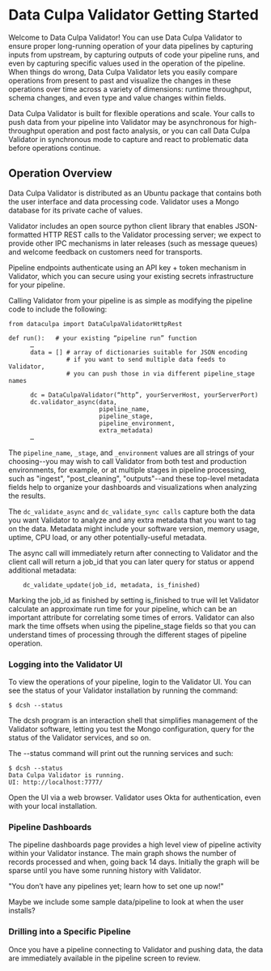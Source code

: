 # Data Culpa Validator Getting Started

Welcome to Data Culpa Validator! You can use Data Culpa Validator to ensure proper long-running operation of your data pipelines by capturing inputs from upstream, by capturing outputs of code your pipeline runs, and even by capturing specific values used in the operation of the pipeline.  When things do wrong, Data Culpa Validator lets you easily compare operations from present to past and visualize the changes in these operations over time across a variety of dimensions: runtime throughput, schema changes, and even type and value changes within fields.
 
Data Culpa Validator is built for flexible operations and scale. Your calls to push data from your pipeline into Validator may be asynchronous for high-throughput operation and post facto analysis, or you can call Data Culpa Validator in synchronous mode to capture and react to problematic data before operations continue.




## Operation Overview 
 
Data Culpa Validator is distributed as an Ubuntu package that contains both the user interface and data processing code. Validator uses a Mongo database for its private cache of values.
 
Validator includes an open source python client library that enables JSON-formatted HTTP REST calls to the Validator processing server; we expect to provide other IPC mechanisms in later releases (such as message queues) and welcome feedback on customers need for transports.
 
Pipeline endpoints authenticate using an API key + token mechanism in Validator, which you can secure using your existing secrets infrastructure for your pipeline.
 
Calling Validator from your pipeline is as simple as modifying the pipeline code to include the following:
 
    from dataculpa import DataCulpaValidatorHttpRest
    
    def run():   # your existing “pipeline run” function
          …
          data = [] # array of dictionaries suitable for JSON encoding
                    # if you want to send multiple data feeds to Validator,
                    # you can push those in via different pipeline_stage names
 
          dc = DataCulpaValidator(“http”, yourServerHost, yourServerPort)
          dc.validator_async(data, 
                             pipeline_name, 
                             pipeline_stage, 
                             pipeline_environment, 
                             extra_metadata)
          …

The `pipeline_name`, `_stage`, and `_environment` values are all strings of your choosing--you may wish to call Validator from both test and production environments, for example, or at multiple stages in pipeline processing, such as "ingest", "post_cleaning", "outputs"--and these top-level metadata fields help to organize your dashboards and visualizations when analyzing the results.
 
The `dc_validate_async` and `dc_validate_sync calls` capture both the data you want Validator to analyze and any extra metadata that you want to tag on the data.  Metadata might include your software version, memory usage, uptime, CPU load, or any other potentially-useful metadata.
 
The async call will immediately return after connecting to Validator and the client call will return a job_id that you can later query for status or append additional metadata:
 
        dc_validate_update(job_id, metadata, is_finished)
 
Marking the job_id as finished by setting is_finished to true will let Validator calculate an approximate run time for your pipeline, which can be an important attribute for correlating some times of errors.  Validator can also mark the time offsets when using the pipeline_stage fields so that you can understand times of processing through the different stages of pipeline operation.
 

### Logging into the Validator UI

To view the operations of your pipeline, login to the Validator UI.  You can see the status of your Validator installation by running the command:

    $ dcsh --status

The dcsh program is an interaction shell that simplifies management of the Validator software, letting you test the Mongo configuration, query for the status of the Validator services, and so on.

The --status command will print out the running services and such:

	
    $ dcsh --status
    Data Culpa Validator is running.
    UI: http://localhost:7777/

Open the UI via a web browser. Validator uses Okta for authentication, even with your local installation. 


### Pipeline Dashboards

The pipeline dashboards page provides a high level view of pipeline activity within your Validator instance. The main graph shows the number of records processed and when, going back 14 days.  Initially the graph will be sparse until you have some running history with Validator.

"You don’t have any pipelines yet; learn how to set one up now!"

Maybe we include some sample data/pipeline to look at when the user installs?

### Drilling into a Specific Pipeline

Once you have a pipeline connecting to Validator and pushing data, the data are immediately available in the pipeline screen to review.

